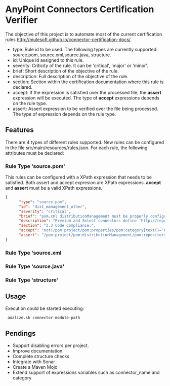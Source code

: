 # AnyPoint Connectors Certification Verifier

The objective of this project is to automate most of the current certification rules
http://mulesoft.github.io/connector-certification-docs/.

* type: Rule id to be used. The following types are currently supported: source.pom, source.xml,source.java, structure.
* id: Unique id assigned to this rule.
* severity: Criticity of the rule. It can be 'critical', 'major' or 'minor'.
* brief: Short description of the objective of the rule. 
* description: Full description of the objective of the rule.
* section: Section within the certification documentation where this rule is declared.
* accept: If the expression is satisfied over the processed file, the **assert** expression will be executed. The type of **accept** expressions depends on the rule type. 
* assert: Assert expression to be verified over the file being processed. The type of expression depends on the rule type.
 
## Features

There are 4 types of different rules supported. New rules can be configured in the file src/main/resources/rules.json. For each rule, the following attributes must be declared:

### Rule Type 'source.pom'

This rules can be configured with a XPath expression that needs to be satisfied. Both assert and accept expresion are XPath expressions. **accept** and **assert**  must be a valid XPath expressions.

```json
{
      "type": "source.pom",
      "id": "dist_management_other",
      "severity": "critical",
      "brief": "pom.xml distributionManagement must be properly configured.",
      "description": "Premium and Select connectors define 'http://repository-master.mulesoft.org/releases/' as repository.",
      "section": "3.3 Code Compliance.",
      "accept": "not(/pom:project/pom:properties/pom:category[text()='Premium' or text()='Select'])",
      "assert": "/pom:project/pom:distributionManagement/pom:repository/pom:id[text()='mulesoft-releases'] and /pom:project/pom:distributionManagement/pom:repository/pom:url[text()='http://repository-master.mulesoft.org/releases/']"
}
```

### Rule Type 'source.xml

### Rule Type 'source.java'

### Rule Type 'structure'


## Usage

Execution could be started executing:

```
 analize.sh connector-module-path
```

## Pendings

* Support disabling errors per project. 
* Improve documentation
* Complete structure checks
* Integrate with Sonar 
* Create a Maven Mojo
* Extend support of expressions variables such as connector_name and category



